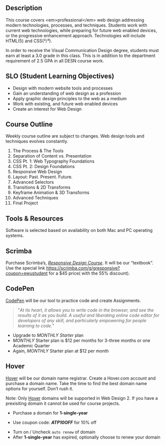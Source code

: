 ## Description
This course covers \<em\>professional\</em\> web design addressing modern technologies, processes, and techniques. Students work with current web technologies, while preparing for future web enabled devices, or the progressive enhancement  approach. Technologies will include HTML(5) and CSS(²/³).

In order to receive the Visual Communication Design degree, students must earn at least a 3.0 grade in this class. This is in addition to the department requirement of 2.5 GPA in all DESN course work.

## SLO (Student Learning Objectives)
* Design with modern website tools and processes
* Gain an understanding of web design as a profession
* Apply graphic design principles to the web as a medium
* Work with existing, and future web enabled devices
* Create an interest for Web Design

## Course Outline
Weekly course outline are subject to changes. Web design tools and techniques evolves constantly. 

1. The Process & The Tools
2. Separation of Content vs. Presentation
3. CSS Pt. 1: Web Typography Foundations
4. CSS Pt. 2: Design Foundations 
5. Responsive Web Design
6. Layout: Past. Present. Future. 
7. Advanced Selectors
8. Transitions & 2D Transforms
9. Keyframe Animation & 3D Transforms
10. Advanced Techniques
11. Final Project

## Tools & Resources
Software is selected based on availability on both Mac and PC operating systems. 

## Scrimba
Purchase Scrimba’s, [_Responsive Design Course_](https://scrimba.com/g/gresponsive?coupon=ewustudent). It will be our “textbook”. Use the special link https://scrimba.com/g/gresponsive?coupon=ewustudent for a $45 price( with the 55% discount).

## CodePen
[CodePen](https://codepen.io/) will be our tool to practice code and create Assignments. 

> "_At its heart, it allows you to write code in the browser, and see the results of it as you build. A useful and liberating online code editor for developers of any skill, and particularly empowering for people learning to code._"

* Upgrade to *MONTHLY* _Starter_ plan
* *MONTHLY* Starter plan is $12 per months for 3-three months or one Academic Quarter
* Again, *MONTHLY* Starter plan at $12 per month

## Hover
[Hover](https://www.hover.com/) will be our domain name registrar. Create a Hover.com account and purchase a domain name. Take the time to find the best domain name options for yourself. Don’t rush it. 

Note: Only [Hover](https://www.hover.com/) domains will be supported in Web Design 2. If you have a prexisiting domain it cannot be used for course projects. 

* Purchase a domain for **1-single-year**
 - Use coupon code: **_ATP10OFF_** for 10% off
* Turn on / Uncheck `auto renew` of domain
* After **1-single-year** has expired, optionally choose to renew your domain